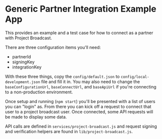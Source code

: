 # Generic Partner Integration Example App

This provides an example and a test case for how to connect as a partner with Project Broadcast.

There are three configuration items you'll need:

* partnerId
* signingKey
* integrationKey

With these three things, copy the `config/default.json` to `config/local-development.json` file and fill it in. You may also need to change the `baseConfigurationUrl`, `baseConnectUrl`, and `baseApiUrl` if you're connecting to a non-production environment.

Once setup and running (`npm start`) you'll be presented with a list of users you can "login" as. From there you can kick off a request to connect that user to a project broadcast user. Once connected, some API requests will be made to display some data.

API calls are defined in `services/project-broadcast.js` and request signing and verification helpers are found in `lib/project-broadcast.js`.
